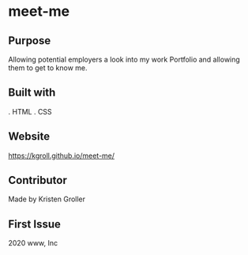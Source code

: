 # meet-me

## Purpose
Allowing potential employers a look into my work Portfolio and allowing them to get to know me.

## Built with
. HTML
. CSS

## Website
https://kgroll.github.io/meet-me/

## Contributor
Made by Kristen Groller

## First Issue
2020 www, Inc
<script src="https://gist.github.com/Kgroll/bafcba2bcc249cb1088c3a311c16b6c9.js"></script>
